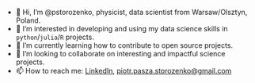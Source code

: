 - 👋 Hi, I’m @pstorozenko, physicist, data scientist from Warsaw/Olsztyn, Poland.
- 👀 I’m interested in developing and using my data science skills in `python`/`julia`/`R` projects.
- 🌱 I’m currently learning how to contribute to open source projects.
- 💞️ I’m looking to collaborate on interesting and impactful science projects.
- 📫 How to reach me: [LinkedIn](https://www.linkedin.com/in/piotr-storo%C5%BCenko-438087128/), piotr.pasza.storozenko@gmail.com

<!---
pstorozenko/pstorozenko is a ✨ special ✨ repository because its `README.md` (this file) appears on your GitHub profile.
You can click the Preview link to take a look at your changes.
--->
